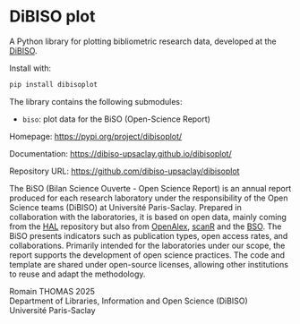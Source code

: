 # DiBISO plot

A Python library for plotting bibliometric research data, developed at the [DiBISO](https://www.bibliotheques.universite-paris-saclay.fr/en/department-libraries-information-and-open-science-dibiso-and-its-missions).

Install with:

```bash
pip install dibisoplot
```

The library contains the following submodules:

  - `biso`: plot data for the BiSO (Open-Science Report)


Homepage: https://pypi.org/project/dibisoplot/

Documentation: https://dibiso-upsaclay.github.io/dibisoplot/

Repository URL: https://github.com/dibiso-upsaclay/dibisoplot


The BiSO (Bilan Science Ouverte - Open Science Report) is an annual report produced for each research laboratory under 
the responsibility of the Open Science teams (DiBISO) at Université Paris-Saclay. 
Prepared in collaboration with the laboratories, it is based on open data, mainly coming from the [HAL](https://hal.science/) repository but 
also from [OpenAlex](https://openalex.org/), [scanR](https://scanr.enseignementsup-recherche.gouv.fr/) and the [BSO](https://barometredelascienceouverte.esr.gouv.fr/). 
The BiSO presents indicators such as publication types, open access rates, and collaborations. 
Primarily intended for the laboratories under our scope, the report supports the development of open science practices. 
The code and template are shared under open-source licenses, allowing other institutions to reuse and adapt the 
methodology.


Romain THOMAS 2025  
Department of Libraries, Information and Open Science (DiBISO)  
Université Paris-Saclay